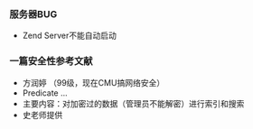 

### 服务器BUG ###
  * Zend Server不能自动启动

### 一篇安全性参考文献 ###
  * 方润婷 （99级，现在CMU搞网络安全）
  * Predicate ...
  * 主要内容：对加密过的数据（管理员不能解密）进行索引和搜索
  * 史老师提供